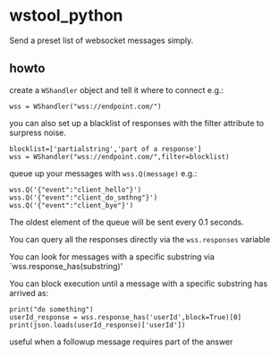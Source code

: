 # wstool_python

Send a preset list of websocket messages simply.

## howto
create a `WShandler` object and tell it where to connect e.g.:
```
wss = WShandler("wss://endpoint.com/")
```

you can also set up a blacklist of responses with the filter attribute to surpress noise.

```
blocklist=['partialstring','part of a response']
wss = WShandler("wss://endpoint.com/",filter=blocklist)

```

queue up your messages with `wss.Q(message)`  e.g.:

```
wss.Q('{"event":"client_hello"}')
wss.Q('{"event":"client_do_smthng"}')
wss.Q('{"event":"client_bye"}')
```
The oldest element of the queue will be sent every 0.1 seconds.

You can query all the responses directly via the `wss.responses` variable

You can look for messages with a specific substring via `wss.response_has(substring)'

You can block execution until a message with a specific substring has arrived as:

```
print("do something")
userId_response = wss.response_has('userId',block=True)[0]
print(json.loads(userId_response)['userId'])
```
useful when a followup message requires part of the answer


